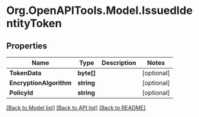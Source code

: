 # Org.OpenAPITools.Model.IssuedIdentityToken

## Properties

Name | Type | Description | Notes
------------ | ------------- | ------------- | -------------
**TokenData** | **byte[]** |  | [optional] 
**EncryptionAlgorithm** | **string** |  | [optional] 
**PolicyId** | **string** |  | [optional] 

[[Back to Model list]](../README.md#documentation-for-models) [[Back to API list]](../README.md#documentation-for-api-endpoints) [[Back to README]](../README.md)

